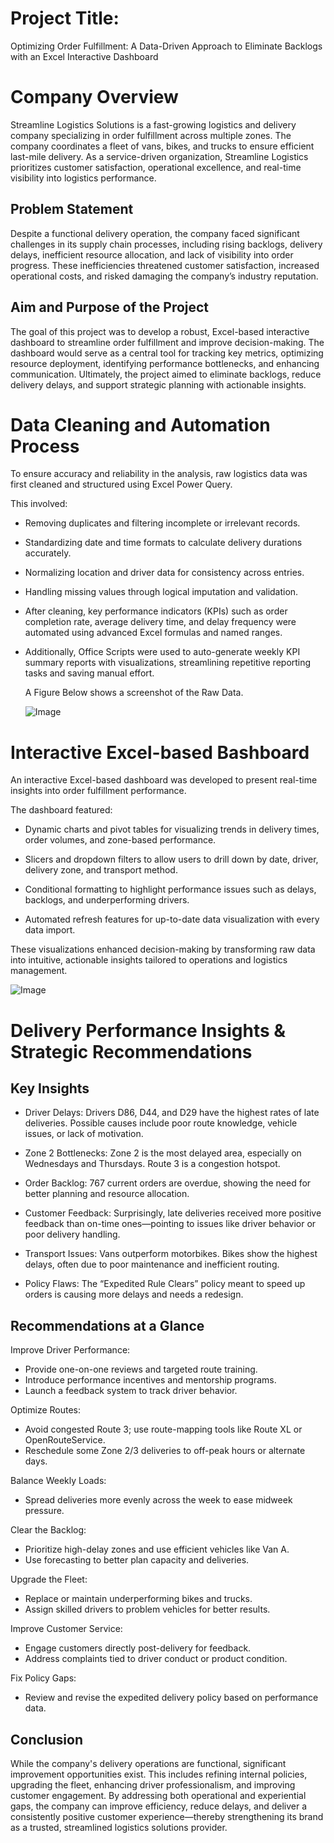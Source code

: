 # Project Title:
Optimizing Order Fulfillment: A Data-Driven Approach to Eliminate Backlogs with an Excel Interactive Dashboard

# Company Overview
Streamline Logistics Solutions is a fast-growing logistics and delivery company specializing in order fulfillment across multiple zones. The company coordinates a fleet of vans, bikes, and trucks to ensure efficient last-mile delivery. As a service-driven organization, Streamline Logistics prioritizes customer satisfaction, operational excellence, and real-time visibility into logistics performance.

## Problem Statement
Despite a functional delivery operation, the company faced significant challenges in its supply chain processes, including rising backlogs, delivery delays, inefficient resource allocation, and lack of visibility into order progress. These inefficiencies threatened customer satisfaction, increased operational costs, and risked damaging the company’s industry reputation.

## Aim and Purpose of the Project
The goal of this project was to develop a robust, Excel-based interactive dashboard to streamline order fulfillment and improve decision-making. The dashboard would serve as a central tool for tracking key metrics, optimizing resource deployment, identifying performance bottlenecks, and enhancing communication. Ultimately, the project aimed to eliminate backlogs, reduce delivery delays, and support strategic planning with actionable insights.

# Data Cleaning and Automation Process
To ensure accuracy and reliability in the analysis, raw logistics data was first cleaned and structured using Excel Power Query. 

This involved:
- Removing duplicates and filtering incomplete or irrelevant records.
- Standardizing date and time formats to calculate delivery durations accurately.
- Normalizing location and driver data for consistency across entries.
- Handling missing values through logical imputation and validation.
- After cleaning, key performance indicators (KPIs) such as order completion rate, average delivery time, and delay frequency were automated using advanced Excel formulas and named ranges.
- Additionally, Office Scripts were used to auto-generate weekly KPI summary reports with visualizations, streamlining repetitive reporting tasks and saving manual effort.

  A Figure Below shows a screenshot of the Raw Data.

  ![Image](https://github.com/user-attachments/assets/d84a1483-d576-4b6f-ab10-d10fa87ebc9a)

# Interactive Excel-based Bashboard
An interactive Excel-based dashboard was developed to present real-time insights into order fulfillment performance. 

The dashboard featured:

- Dynamic charts and pivot tables for visualizing trends in delivery times, order volumes, and zone-based performance.

- Slicers and dropdown filters to allow users to drill down by date, driver, delivery zone, and transport method.

- Conditional formatting to highlight performance issues such as delays, backlogs, and underperforming drivers.

- Automated refresh features for up-to-date data visualization with every data import.

These visualizations enhanced decision-making by transforming raw data into intuitive, actionable insights tailored to operations and logistics management.

![Image](https://github.com/user-attachments/assets/9697f249-cc13-416f-beb6-34b54429e3ba)

# Delivery Performance Insights & Strategic Recommendations
## Key Insights
- Driver Delays: Drivers D86, D44, and D29 have the highest rates of late deliveries. Possible causes include poor route knowledge, vehicle issues, or lack of motivation.

- Zone 2 Bottlenecks: Zone 2 is the most delayed area, especially on Wednesdays and Thursdays. Route 3 is a congestion hotspot.

- Order Backlog: 767 current orders are overdue, showing the need for better planning and resource allocation.

- Customer Feedback: Surprisingly, late deliveries received more positive feedback than on-time ones—pointing to issues like driver behavior or poor delivery handling.

- Transport Issues: Vans outperform motorbikes. Bikes show the highest delays, often due to poor maintenance and inefficient routing.

- Policy Flaws: The “Expedited Rule Clears” policy meant to speed up orders is causing more delays and needs a redesign.

## Recommendations at a Glance
Improve Driver Performance:
- Provide one-on-one reviews and targeted route training.
- Introduce performance incentives and mentorship programs.
- Launch a feedback system to track driver behavior.

Optimize Routes:
- Avoid congested Route 3; use route-mapping tools like Route XL or OpenRouteService.
- Reschedule some Zone 2/3 deliveries to off-peak hours or alternate days.

Balance Weekly Loads:
- Spread deliveries more evenly across the week to ease midweek pressure.

Clear the Backlog:
- Prioritize high-delay zones and use efficient vehicles like Van A.
- Use forecasting to better plan capacity and deliveries.

Upgrade the Fleet:
- Replace or maintain underperforming bikes and trucks.
- Assign skilled drivers to problem vehicles for better results.

Improve Customer Service:
- Engage customers directly post-delivery for feedback.
- Address complaints tied to driver conduct or product condition.

Fix Policy Gaps:
- Review and revise the expedited delivery policy based on performance data.

## Conclusion
While the company's delivery operations are functional, significant improvement opportunities exist. This includes refining internal policies, upgrading the fleet, enhancing driver professionalism, and improving customer engagement. By addressing both operational and experiential gaps, the company can improve efficiency, reduce delays, and deliver a consistently positive customer experience—thereby strengthening its brand as a trusted, streamlined logistics solutions provider.
